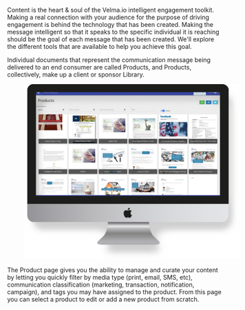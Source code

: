 Content is the heart & soul of the Velma.io intelligent engagement toolkit.  Making a real connection with your audience for the purpose of driving engagement is behind the technology that has been created.  Making the message intelligent so that it speaks to the specific individual it is reaching should be the goal of each message that has been created.
We'll explore the different tools that are available to help you achieve this goal.

Individual documents that represent the communication message being delivered to an end consumer are called Products, and Products, collectively, make up a client or sponsor Library.

<figure>
    <img src='/images/Library.png' style="max-width: 500px;">
</figure>

The Product page gives you the ability to manage and curate your content by letting you quickly filter by media type (print, email, SMS, etc), communication classification (marketing, transaction, notification, campaign), and tags you may have assigned to the product.  From this page you can select a product to edit or add a new product from scratch.

